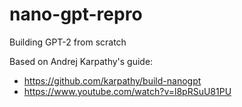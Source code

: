 # nano-gpt-repro
Building GPT-2 from scratch

Based on Andrej Karpathy's guide:
- https://github.com/karpathy/build-nanogpt
- https://www.youtube.com/watch?v=l8pRSuU81PU
